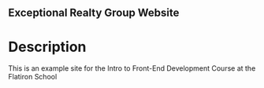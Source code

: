 Exceptional Realty Group Website
---

# Description

This is an example site for the Intro to Front-End Development Course at the Flatiron School
